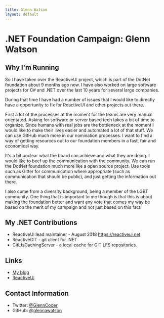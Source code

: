 ```yaml
---
title: Glenn Watson
layout: default
---
```


# .NET Foundation Campaign: Glenn Watson

## Why I'm Running
So I have taken over the ReactiveUI project, which is part of the DotNet foundation about 9 months ago now. I have also worked on large software projects for C# and .NET over the last 10 years for several large companies.

During that time I have had a number of issues that I would like to directly have a opportunity to fix for ReactiveUI and other projects out there.

First a lot of the processes at the moment for the teams are very manual orientated. Asking for software or server based tech takes a bit of time to organize. Since humans with real jobs are the bottleneck at the moment I would like to make their lives easier and automated a lot of that stuff. We can use GitHub much more in our nomination processes. I want to find a way of getting resources out to our foundation members in a fast, fair and economical way.

It's a bit unclear what the board can achieve and what they are doing. I would like to beef up the communication with the community. We can run the DotNet foundation much more like a open source project. Use tools such as Gitter for communication where appropriate (such as communication that should be public), and just getting the information out there. 

I also come from a diversity background, being a member of the LGBT community. One thing that is important to me though is that this is about making the foundation better and want any vote that comes my way be based on the merit of my campaign and not just based on this fact.

## My .NET Contributions
* ReactiveUI lead maintainer - August 2018 https://reactiveui.net
* ReactiveGIT - git client for .NET
* GitLfsCachingServer - a local cache for GIT LFS repositories.

## Links
* [My blog](https://glennwatson.net)
* [ReactiveUI](https://reactiveui.net)

## Contact Information
* Twitter: [@GlennCoder](https://twitter.com/GlennCoder)
* GitHub: [@glennawatson](https://github.com/glennawatson)
